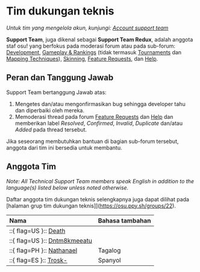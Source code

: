 # Tim dukungan teknis

*Untuk tim yang mengelola akun, kunjungi: [Account support team](/wiki/People/Account_support_team)*

**Support Team**, juga dikenal sebagai **Support Team Redux**, adalah anggota staf osu! yang berfokus pada moderasi forum atau pada sub-forum: [Development](https://osu.ppy.sh/community/forums/2), [Gameplay & Rankings](https://osu.ppy.sh/community/forums/13) (tidak termasuk [Tournaments](https://osu.ppy.sh/community/forums/55) dan [Mapping Techniques](https://osu.ppy.sh/community/forums/61)), [Skinning](https://osu.ppy.sh/community/forums/15), [Feature Requests](https://osu.ppy.sh/community/forums/4), dan [Help](https://osu.ppy.sh/community/forums/5).

## Peran dan Tanggung Jawab

Support Team bertanggung Jawab atas:

1. Mengetes dan/atau mengonfirmasikan bug sehingga developer tahu dan diperbaiki oleh mereka.
2. Memoderasi thread pada forum [Feature Requests](https://osu.ppy.sh/community/forums/4) dan [Help](https://osu.ppy.sh/community/forums/5) dan memberikan label *Resolved*, *Confirmed*, *Invalid*, *Duplicate* dan/atau *Added* pada thread tersebut.

Jika seseorang membutuhkan bantuan di bagian sub-forum tersebut, anggota dari tim ini bersedia untuk membantu.

## Anggota Tim

*Note: All Technical Support Team members speak English in addition to the language(s) listed below unless noted otherwise.*

Daftar anggota tim dukungan teknis selengkapnya juga dapat dilihat pada [halaman grup tim dukungan teknis]](https://osu.ppy.sh/groups/22).

| Nama | Bahasa tambahan |
| :-- | :-- |
| ::{ flag=US }:: [Death](https://osu.ppy.sh/users/3242450) |  |
| ::{ flag=US }:: [Dntm8kmeeatu](https://osu.ppy.sh/users/5428812) |  |
| ::{ flag=PH }:: [Nathanael](https://osu.ppy.sh/users/2295078) | Tagalog |
| ::{ flag=ES }:: [Trosk-](https://osu.ppy.sh/users/3469385) | Spanyol |
